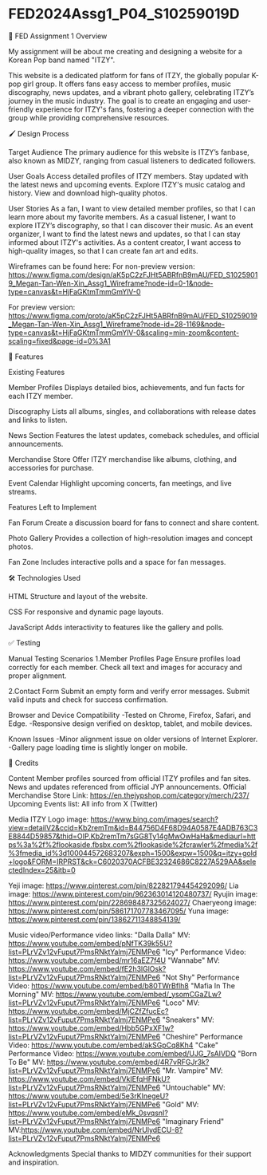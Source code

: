 # FED2024Assg1_P04_S10259019D
🌟 FED Assignment 1 Overview

My assignment will be about me creating and designing a website for a Korean Pop band named "ITZY". 

This website is a dedicated platform for fans of ITZY, the globally popular K-pop girl group. It offers fans easy access to member profiles, music discography, news updates, and a vibrant photo gallery, celebrating ITZY’s journey in the music industry.
The goal is to create an engaging and user-friendly experience for ITZY's fans, fostering a deeper connection with the group while providing comprehensive resources.



🖌️ Design Process

Target Audience
The primary audience for this website is ITZY’s fanbase, also known as MIDZY, ranging from casual listeners to dedicated followers.

User Goals
Access detailed profiles of ITZY members.
Stay updated with the latest news and upcoming events.
Explore ITZY's music catalog and history.
View and download high-quality photos.

User Stories
As a fan, I want to view detailed member profiles, so that I can learn more about my favorite members.
As a casual listener, I want to explore ITZY’s discography, so that I can discover their music.
As an event organizer, I want to find the latest news and updates, so that I can stay informed about ITZY's activities.
As a content creator, I want access to high-quality images, so that I can create fan art and edits.

Wireframes can be found here: 
For non-preview version: https://www.figma.com/design/aK5pC2zFJHt5ABRfnB9mAU/FED_S10259019_Megan-Tan-Wen-Xin_Assg1_Wireframe?node-id=0-1&node-type=canvas&t=HjFaGKtmTmmGmYlV-0

For preview version: https://www.figma.com/proto/aK5pC2zFJHt5ABRfnB9mAU/FED_S10259019_Megan-Tan-Wen-Xin_Assg1_Wireframe?node-id=28-1169&node-type=canvas&t=HjFaGKtmTmmGmYlV-0&scaling=min-zoom&content-scaling=fixed&page-id=0%3A1



🌟 Features

Existing Features

Member Profiles
Displays detailed bios, achievements, and fun facts for each ITZY member.

Discography
Lists all albums, singles, and collaborations with release dates and links to listen.

News Section
Features the latest updates, comeback schedules, and official announcements.

Merchandise Store
Offer ITZY merchandise like albums, clothing, and accessories for purchase.

Event Calendar
Highlight upcoming concerts, fan meetings, and live streams.

Features Left to Implement

Fan Forum
Create a discussion board for fans to connect and share content.

Photo Gallery
Provides a collection of high-resolution images and concept photos.

Fan Zone
Includes interactive polls and a space for fan messages.



🛠️ Technologies Used

HTML
Structure and layout of the website.

CSS
For responsive and dynamic page layouts.

JavaScript
Adds interactivity to features like the gallery and polls.



✅ Testing

Manual Testing Scenarios
1.Member Profiles Page
Ensure profiles load correctly for each member.
Check all text and images for accuracy and proper alignment.

2.Contact Form 
Submit an empty form and verify error messages.
Submit valid inputs and check for success confirmation.

Browser and Device Compatibility
-Tested on Chrome, Firefox, Safari, and Edge.
-Responsive design verified on desktop, tablet, and mobile devices.

Known Issues
-Minor alignment issue on older versions of Internet Explorer.
-Gallery page loading time is slightly longer on mobile.



🙌 Credits

Content
Member profiles sourced from official ITZY profiles and fan sites.
News and updates referenced from official JYP announcements.
Official Merchandise Store Link: https://en.thejypshop.com/category/merch/237/
Upcoming Events list: All info from X (Twitter)

Media
ITZY Logo image: https://www.bing.com/images/search?view=detailV2&ccid=Kb2remTm&id=B44756D4F68D94A0587E4ADB763C3E8844D59857&thid=OIP.Kb2remTm7sGG8Ty14gMwOwHaHa&mediaurl=https%3a%2f%2flookaside.fbsbx.com%2flookaside%2fcrawler%2fmedia%2f%3fmedia_id%3d100044572683207&exph=1500&expw=1500&q=itzy+gold+logo&FORM=IRPRST&ck=C6020370ACFBE32324686C8227A529AA&selectedIndex=25&itb=0

Yeji image: https://www.pinterest.com/pin/822821794454292096/
Lia image: https://www.pinterest.com/pin/962363014120480737/
Ryujin image: https://www.pinterest.com/pin/228698487325624027/
Chaeryeong image: https://www.pinterest.com/pin/586171707783467095/
Yuna image: https://www.pinterest.com/pin/13862711348854139/

Music video/Performance video links:
"Dalla Dalla" MV: https://www.youtube.com/embed/pNfTK39k55U?list=PLrVZv12vFuput7PmsRNktYalmj7ENMPe6
"Icy" Performance Video: https://www.youtube.com/embed/mr16aEZ7f4U
"Wannabe" MV: https://www.youtube.com/embed/fE2h3lGlOsk?list=PLrVZv12vFuput7PmsRNktYalmj7ENMPe6
"Not Shy" Performance Video: https://www.youtube.com/embed/b80TWrBflh8
"Mafia In The Morning" MV: https://www.youtube.com/embed/_ysomCGaZLw?list=PLrVZv12vFuput7PmsRNktYalmj7ENMPe6
"Loco" MV: https://www.youtube.com/embed/MjCZfZfucEc?list=PLrVZv12vFuput7PmsRNktYalmj7ENMPe6
"Sneakers" MV: https://www.youtube.com/embed/Hbb5GPxXF1w?list=PLrVZv12vFuput7PmsRNktYalmj7ENMPe6
"Cheshire" Performance Video: https://www.youtube.com/embed/akSGpCq8Kh4
"Cake" Performance Video: https://www.youtube.com/embed/UJG_7sAlVDQ
"Born To Be" MV: https://www.youtube.com/embed/4R7vRFGJr3k?list=PLrVZv12vFuput7PmsRNktYalmj7ENMPe6
"Mr. Vampire" MV: https://www.youtube.com/embed/VkIEfqHFNkU?list=PLrVZv12vFuput7PmsRNktYalmj7ENMPe6
"Untouchable" MV: https://www.youtube.com/embed/5e3rKInegeU?list=PLrVZv12vFuput7PmsRNktYalmj7ENMPe6
"Gold" MV: https://www.youtube.com/embed/eMk_0svqsnI?list=PLrVZv12vFuput7PmsRNktYalmj7ENMPe6
"Imaginary Friend" MV:https://www.youtube.com/embed/NrUlydECU-8?list=PLrVZv12vFuput7PmsRNktYalmj7ENMPe6

Acknowledgments
Special thanks to MIDZY communities for their support and inspiration.